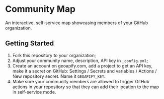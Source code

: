 # Community Map

An interactive, self-service map showcasing members of your GitHub organization.

## Getting Started

1. Fork this repository to your organization;
1. Adjust your community name, description, API key in `_config.yml`;
1. Create an account on geoapify.com, add a project to get an API key, make it a secret on GitHub: Settings / Secrets and variables / Actions / New repository secret.  Name it `GEOAPIFY_KEY`.
1. Make sure your community members are allowed to trigger GitHub actions in your repository so that they can add their location to the map in self-service mode.
